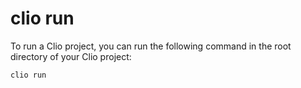 # clio run

To run a Clio project, you can run the following command in the root directory of your Clio project:

```text
clio run
```

